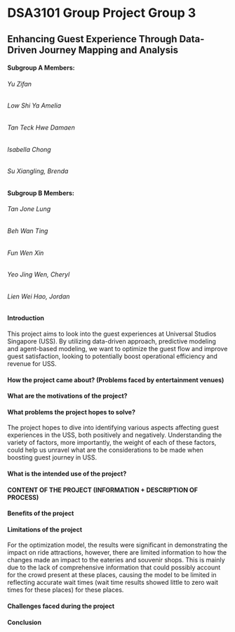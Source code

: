 # DSA3101 Group Project Group 3
## Enhancing Guest Experience Through Data-Driven Journey Mapping and Analysis 

#### Subgroup A Members: 
###### Yu Zifan 
###### Low Shi Ya Amelia 
###### Tan Teck Hwe Damaen 
###### Isabella Chong 
###### Su Xiangling, Brenda

#### Subgroup B Members: 
###### Tan Jone Lung 
###### Beh Wan Ting 
###### Fun Wen Xin 
###### Yeo Jing Wen, Cheryl 
###### Lien Wei Hao, Jordan 

#### Introduction 
This project aims to look into the guest experiences at Universal Studios Singapore (USS). By utilizing data-driven approach, predictive modeling and agent-based modeling, we want to optimize the guest flow and improve guest satisfaction, looking to potentially boost operational efficiency and revenue for USS. 

#### How the project came about? (Problems faced by entertainment venues)

#### What are the motivations of the project?

#### What problems the project hopes to solve?
The project hopes to dive into identifying various aspects affecting guest experiences in the USS, both positively and negatively. Understanding the variety of factors, more importantly, the weight of each of these factors, could help us unravel what are the considerations to be made when boosting guest journey in USS. 

#### What is the intended use of the project?

#### CONTENT OF THE PROJECT (INFORMATION + DESCRIPTION OF PROCESS) 

#### Benefits of the project 

#### Limitations of the project
For the optimization model, the results were significant in demonstrating the impact on ride attractions, however, there are limited information to how the changes made an impact to the eateries and souvenir shops. This is mainly due to the lack of comprehensive information that could possibly account for the crowd present at these places, causing the model to be limited in reflecting accurate wait times (wait time results showed little to zero wait times for these places) for these places.

#### Challenges faced during the project 

#### Conclusion 
